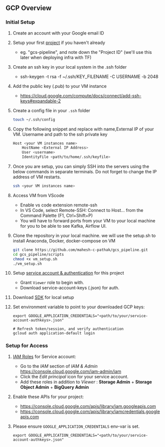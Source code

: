 ## GCP Overview

### Initial Setup

1. Create an account with your Google email ID 
2. Setup your first [project](https://console.cloud.google.com/) if you haven't already
    * eg. "gcs-pipeline", and note down the "Project ID" (we'll use this later when deploying infra with TF)
3. Create an ssh key in your local system in the .ssh folder
   * ssh-keygen -t rsa -f ~/.ssh/KEY_FILENAME -C USERNAME -b 2048
5. Add the public key (.pub) to your VM instance
   * https://cloud.google.com/compute/docs/connect/add-ssh-keys#expandable-2
6. Create a config file in your `.ssh` folder

     ```bash
     touch ~/.ssh/config
     ```
7. Copy the following snippet and replace with name,External IP of your VM. Username and path to the ssh private key

    ```bash
    Host <your VM instances name>
        HostName <External IP Address>
        User <username>
        IdentityFile <path/to/home/.ssh/keyfile>
    ```
8. Once you are setup, you can simply SSH into the servers using the below commands in separate terminals. Do not forget to change the IP address of VM restarts.

    ```bash
    ssh <your VM instances name>
    ```
9. Access VM from VScode
    * Enable vs code extension remote-ssh 
    * In VS Code, select Remote-SSH: Connect to Host... from the Command Palette (F1, Ctrl+Shift+P)
    * You will have to forward ports from your VM to your local machine for you to be able to see Kafka, Airflow UI.
10. Clone the repository in your local machine. we will use the setup.sh to install Anaconda, Docker, docker-compose on VM
    ```bash
    git clone https://github.com/mahesh-c-pathak/gcs_pipeline.git
    cd gcs_pipeline/scripts
    chmod +x vm_setup.sh
    ./vm_setup.sh
    ```

3. Setup [service account & authentication](https://cloud.google.com/docs/authentication/getting-started) for this project
    * Grant `Viewer` role to begin with.
    * Download service-account-keys (.json) for auth.
4. Download [SDK](https://cloud.google.com/sdk/docs/quickstart) for local setup
5. Set environment variable to point to your downloaded GCP keys:
   ```shell
   export GOOGLE_APPLICATION_CREDENTIALS="<path/to/your/service-account-authkeys>.json"
   
   # Refresh token/session, and verify authentication
   gcloud auth application-default login
   ```
   
### Setup for Access
 
1. [IAM Roles](https://cloud.google.com/storage/docs/access-control/iam-roles) for Service account:
   * Go to the *IAM* section of *IAM & Admin* https://console.cloud.google.com/iam-admin/iam
   * Click the *Edit principal* icon for your service account.
   * Add these roles in addition to *Viewer* : **Storage Admin** + **Storage Object Admin** + **BigQuery Admin**
   
2. Enable these APIs for your project:
   * https://console.cloud.google.com/apis/library/iam.googleapis.com
   * https://console.cloud.google.com/apis/library/iamcredentials.googleapis.com
   
3. Please ensure `GOOGLE_APPLICATION_CREDENTIALS` env-var is set.
   ```shell
   export GOOGLE_APPLICATION_CREDENTIALS="<path/to/your/service-account-authkeys>.json"
   ```
 
